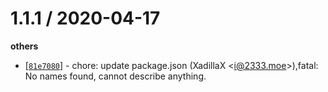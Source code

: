 
1.1.1 / 2020-04-17
==================

**others**
  * [[`81e7080`](http://github.com/XadillaX/auto-object/commit/81e708093ea53186c94c76997fb653d6c2ca1d7a)] - chore: update package.json (XadillaX <<i@2333.moe>>),fatal: No names found, cannot describe anything.

